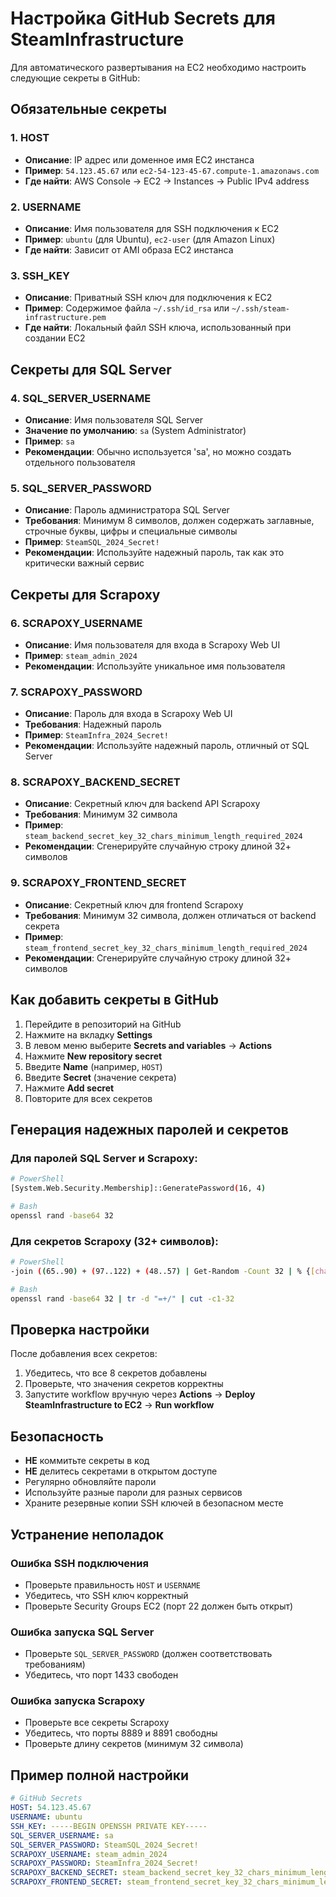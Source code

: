 # Настройка GitHub Secrets для SteamInfrastructure

Для автоматического развертывания на EC2 необходимо настроить следующие секреты в GitHub:

## Обязательные секреты

### 1. HOST
- **Описание**: IP адрес или доменное имя EC2 инстанса
- **Пример**: `54.123.45.67` или `ec2-54-123-45-67.compute-1.amazonaws.com`
- **Где найти**: AWS Console → EC2 → Instances → Public IPv4 address

### 2. USERNAME
- **Описание**: Имя пользователя для SSH подключения к EC2
- **Пример**: `ubuntu` (для Ubuntu), `ec2-user` (для Amazon Linux)
- **Где найти**: Зависит от AMI образа EC2 инстанса

### 3. SSH_KEY
- **Описание**: Приватный SSH ключ для подключения к EC2
- **Пример**: Содержимое файла `~/.ssh/id_rsa` или `~/.ssh/steam-infrastructure.pem`
- **Где найти**: Локальный файл SSH ключа, использованный при создании EC2

## Секреты для SQL Server

### 4. SQL_SERVER_USERNAME
- **Описание**: Имя пользователя SQL Server
- **Значение по умолчанию**: `sa` (System Administrator)
- **Пример**: `sa`
- **Рекомендации**: Обычно используется 'sa', но можно создать отдельного пользователя

### 5. SQL_SERVER_PASSWORD
- **Описание**: Пароль администратора SQL Server
- **Требования**: Минимум 8 символов, должен содержать заглавные, строчные буквы, цифры и специальные символы
- **Пример**: `SteamSQL_2024_Secret!`
- **Рекомендации**: Используйте надежный пароль, так как это критически важный сервис

## Секреты для Scrapoxy

### 6. SCRAPOXY_USERNAME
- **Описание**: Имя пользователя для входа в Scrapoxy Web UI
- **Пример**: `steam_admin_2024`
- **Рекомендации**: Используйте уникальное имя пользователя

### 7. SCRAPOXY_PASSWORD
- **Описание**: Пароль для входа в Scrapoxy Web UI
- **Требования**: Надежный пароль
- **Пример**: `SteamInfra_2024_Secret!`
- **Рекомендации**: Используйте надежный пароль, отличный от SQL Server

### 8. SCRAPOXY_BACKEND_SECRET
- **Описание**: Секретный ключ для backend API Scrapoxy
- **Требования**: Минимум 32 символа
- **Пример**: `steam_backend_secret_key_32_chars_minimum_length_required_2024`
- **Рекомендации**: Сгенерируйте случайную строку длиной 32+ символов

### 9. SCRAPOXY_FRONTEND_SECRET
- **Описание**: Секретный ключ для frontend Scrapoxy
- **Требования**: Минимум 32 символа, должен отличаться от backend секрета
- **Пример**: `steam_frontend_secret_key_32_chars_minimum_length_required_2024`
- **Рекомендации**: Сгенерируйте случайную строку длиной 32+ символов

## Как добавить секреты в GitHub

1. Перейдите в репозиторий на GitHub
2. Нажмите на вкладку **Settings**
3. В левом меню выберите **Secrets and variables** → **Actions**
4. Нажмите **New repository secret**
5. Введите **Name** (например, `HOST`)
6. Введите **Secret** (значение секрета)
7. Нажмите **Add secret**
8. Повторите для всех секретов

## Генерация надежных паролей и секретов

### Для паролей SQL Server и Scrapoxy:
```bash
# PowerShell
[System.Web.Security.Membership]::GeneratePassword(16, 4)

# Bash
openssl rand -base64 32
```

### Для секретов Scrapoxy (32+ символов):
```bash
# PowerShell
-join ((65..90) + (97..122) + (48..57) | Get-Random -Count 32 | % {[char]$_})

# Bash
openssl rand -base64 32 | tr -d "=+/" | cut -c1-32
```

## Проверка настройки

После добавления всех секретов:

1. Убедитесь, что все 8 секретов добавлены
2. Проверьте, что значения секретов корректны
3. Запустите workflow вручную через **Actions** → **Deploy SteamInfrastructure to EC2** → **Run workflow**

## Безопасность

- **НЕ** коммитьте секреты в код
- **НЕ** делитесь секретами в открытом доступе
- Регулярно обновляйте пароли
- Используйте разные пароли для разных сервисов
- Храните резервные копии SSH ключей в безопасном месте

## Устранение неполадок

### Ошибка SSH подключения
- Проверьте правильность `HOST` и `USERNAME`
- Убедитесь, что SSH ключ корректный
- Проверьте Security Groups EC2 (порт 22 должен быть открыт)

### Ошибка запуска SQL Server
- Проверьте `SQL_SERVER_PASSWORD` (должен соответствовать требованиям)
- Убедитесь, что порт 1433 свободен

### Ошибка запуска Scrapoxy
- Проверьте все секреты Scrapoxy
- Убедитесь, что порты 8889 и 8891 свободны
- Проверьте длину секретов (минимум 32 символа)

## Пример полной настройки

```yaml
# GitHub Secrets
HOST: 54.123.45.67
USERNAME: ubuntu
SSH_KEY: -----BEGIN OPENSSH PRIVATE KEY-----
SQL_SERVER_USERNAME: sa
SQL_SERVER_PASSWORD: SteamSQL_2024_Secret!
SCRAPOXY_USERNAME: steam_admin_2024
SCRAPOXY_PASSWORD: SteamInfra_2024_Secret!
SCRAPOXY_BACKEND_SECRET: steam_backend_secret_key_32_chars_minimum_length_required_2024
SCRAPOXY_FRONTEND_SECRET: steam_frontend_secret_key_32_chars_minimum_length_required_2024
```

